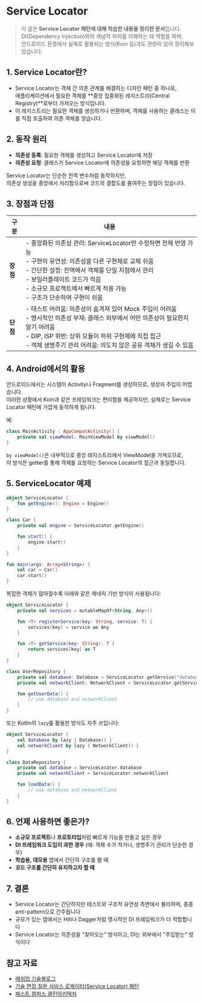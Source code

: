 # Service Locator

> 이 글은 **Service Locator 패턴에 대해 학습한 내용을 정리한 문서**입니다.  
> DI(Dependency Injection)와의 개념적 차이를 이해하는 데 역할을 하며,  
> 안드로이드 환경에서 실제로 활용되는 방식(Koin 등)과도 관련이 있어 정리해보았습니다.

## 1. Service Locator란?
- Service Locator는 객체 간 의존 관계를 해결하는 디자인 패턴 중 하나로,   
애플리케이션에서 필요한 객체를 **중앙 집중화된 레지스트리(Central Registry)**로부터 가져오는 방식입니다.   
- 이 레지스트리는 필요한 객체를 생성하거나 반환하며, 객체를 사용하는 클래스는 이를 직접 호출하여 의존 객체를 얻습니다.

## 2. 동작 원리
- **의존성 등록**: 필요한 객체를 생성하고 Service Locator에 저장
- **의존성 요청**: 클래스가 Service Locator에 의존성을 요청하면 해당 객체를 반환

Service Locator는 단순한 전역 변수처럼 동작하지만,  
의존성 생성을 중앙에서 처리함으로써 코드의 결합도를 줄여주는 장점이 있습니다.

## 3. 장점과 단점
| 구분 | 내용 |
|------|------|
| **장점** | - 중앙화된 의존성 관리: ServiceLocator만 수정하면 전체 반영 가능 <br> - 구현의 유연성: 의존성을 다른 구현체로 교체 쉬움 <br> - 간단한 설정: 전역에서 객체를 단일 지점에서 관리 <br> - 보일러플레이트 코드가 적음 <br> - 소규모 프로젝트에서 빠르게 적용 가능 <br> - 구조가 단순하여 구현이 쉬움 |
| **단점** | - 테스트 어려움: 의존성이 숨겨져 있어 Mock 주입이 어려움 <br> - 명시적인 의존성 부재: 클래스 외부에서 어떤 의존성이 필요한지 알기 어려움 <br> - DIP, ISP 위반: 상위 모듈이 하위 구현체에 직접 접근 <br> - 객체 생명주기 관리 어려움: 의도치 않은 공유 객체가 생길 수 있음 |


## 4. Android에서의 활용
안드로이드에서는 시스템이 Activity나 Fragment를 생성하므로, 생성자 주입이 어렵습니다.  
이러한 상황에서 Koin과 같은 프레임워크는 편리함을 제공하지만, 실제로는 Service Locator 패턴에 가깝게 동작하게 됩니다.

예:
```kotlin
class MainActivity : AppCompatActivity() {
    private val viewModel: MainViewModel by viewModel()
}
```

`by viewModel()`은 내부적으로 중앙 레지스트리에서 ViewModel을 가져오므로,  
이 방식은 getter를 통해 객체를 요청하는 Service Locator의 접근과 동일합니다.

## 5. ServiceLocator 예제
```kotlin
object ServiceLocator {
    fun getEngine(): Engine = Engine()
}

class Car {
    private val engine = ServiceLocator.getEngine()

    fun start() {
        engine.start()
    }
}

fun main(args: Array<String>) {
    val car = Car()
    car.start()
}
```

복잡한 객체가 많아질수록 아래와 같은 제네릭 기반 방식이 사용됩니다:

```kotlin
object ServiceLocator {
    private val services = mutableMapOf<String, Any>()

    fun <T> registerService(key: String, service: T) {
        services[key] = service as Any
    }

    fun <T> getService(key: String): T {
        return services[key] as T
    }
}

class UserRepository {
    private val database: Database = ServiceLocator.getService("database")
    private val networkClient: NetworkClient = ServiceLocator.getService("network")

    fun getUserData() {
        // use database and networkClient
    }
}
```

또는 Kotlin의 `lazy`를 활용한 방식도 자주 쓰입니다:

```kotlin
object ServiceLocator {
    val database by lazy { Database() }
    val networkClient by lazy { NetworkClient() }
}

class DataRepository {
    private val database = ServiceLocator.database
    private val networkClient = ServiceLocator.networkClient

    fun loadData() {
        // use database and networkClient
    }
}
```

## 6. 언제 사용하면 좋은가?
- **소규모 프로젝트**나 **프로토타입**처럼 빠르게 기능을 만들고 싶은 경우
- **DI 프레임워크 도입이 과한 경우** (예: 객체 수가 적거나, 생명주기 관리가 단순한 경우)
- **학습용, 데모용** 앱에서 간단히 구조를 짤 때
- **코드 구조를 간단히 유지하고자 할 때**

## 7. 결론
- Service Locator는 간단하지만 테스트와 구조적 유연성 측면에서 불리하며, 종종 anti-pattern으로 간주됩니다
- 규모가 있는 앱에서는 Hilt나 Dagger처럼 명시적인 DI 프레임워크가 더 적합합니다
- Service Locator는 의존성을 "찾아오는" 방식이고, DI는 외부에서 "주입받는" 방식이다

## 참고 자료
- [매쉬업 기술블로그](https://mashup-android.vercel.app/mashup-10th/blackjin/post3/dependency-injection-service-location/)
- [기술 면접 질문 서비스 로케이터(Service Locator) 패턴](https://velog.io/@sunjoo9912/기술-면접-질문-서비스-로케이터Service-Locator-패턴이란-무엇인가)
- [패스트 캠퍼스 클린아키텍처](https://fastcampus.co.kr/dev_online_clean)
